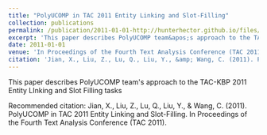 ```yaml
---
title: "PolyUCOMP in TAC 2011 Entity Linking and Slot-Filling"
collection: publications
permalink: /publication/2011-01-01-http://hunterhector.github.io/files/Jian%20et%20al.%20-%202011%20-%20Proceedings%20of%20the%20Fourth%20Text%20Analysis%20Conference%20(TAC%202011).pdf
excerpt: 'This paper describes PolyUCOMP team&apos;s approach to the TAC-KBP 2011 Entity LInking and Slot Filling tasks'
date: 2011-01-01
venue: 'In Proceedings of the Fourth Text Analysis Conference (TAC 2011).'
citation: 'Jian, X., Liu, Z., Lu, Q., Liu, Y., &amp; Wang, C. (2011). PolyUCOMP in TAC 2011 Entity Linking and Slot-Filling. In Proceedings of the Fourth Text Analysis Conference (TAC 2011).'
---
```

This paper describes PolyUCOMP team&apos;s approach to the TAC-KBP 2011 Entity LInking and Slot Filling tasks

Recommended citation: Jian, X., Liu, Z., Lu, Q., Liu, Y., & Wang, C. (2011). PolyUCOMP in TAC 2011 Entity Linking and Slot-Filling. In Proceedings of the Fourth Text Analysis Conference (TAC 2011).